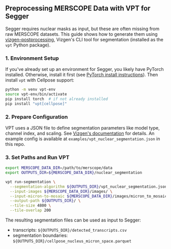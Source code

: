## Preprocessing MERSCOPE Data with VPT for Segger

Segger requires nuclear masks as input, but these are often missing from raw MERSCOPE datasets. This guide shows how to generate them using [vizgen-postprocessing](https://github.com/Vizgen/vizgen-postprocessing), Vizgen's CLI tool for segmentation (installed as the `vpt` Python package).

### 1. Environment Setup

If you've already set up an environment for Segger, you likely have PyTorch installed. Otherwise, install it first (see [PyTorch install instructions](https://pytorch.org/get-started/locally/)). Then install `vpt` with Cellpose support:

```bash
python -m venv vpt-env
source vpt-env/bin/activate
pip install torch  # if not already installed
pip install "vpt[cellpose]"
```

### 2. Prepare Configuration

VPT uses a JSON file to define segmentation parameters like model type, channel index, and scaling. See [Vizgen's documentation](https://vizgen.github.io/vizgen-postprocessing/segmentation/configuration/) for details. An example config is available at `examples/vpt_nuclear_segmentation.json` in this repo.

### 3. Set Paths and Run VPT

```bash
export MERSCOPE_DATA_DIR=/path/to/merscope/data
export OUTPUTS_DIR=${MERSCOPE_DATA_DIR}/nuclear_segmentation

vpt run-segmentation \
  --segmentation-algorithm ${OUTPUTS_DIR}/vpt_nuclear_segmentation.json \
  --input-images ${MERSCOPE_DATA_DIR}/images/ \
  --input-micron-to-mosaic ${MERSCOPE_DATA_DIR}/images/micron_to_mosaic_pixel_transform.csv \
  --output-path ${OUTPUTS_DIR}/ \
  --tile-size 4800 \
  --tile-overlap 200
```

The resulting segmentation files can be used as input to Segger:

- transcripts: `${OUTPUTS_DIR}/detected_transcripts.csv`
- segmentation boundaries: `${OUTPUTS_DIR}/cellpose_nucleus_micron_space.parquet`
